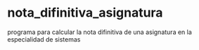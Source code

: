 # nota_difinitiva_asignatura
programa para calcular la nota difinitiva de una asignatura en la especialidad de sistemas
